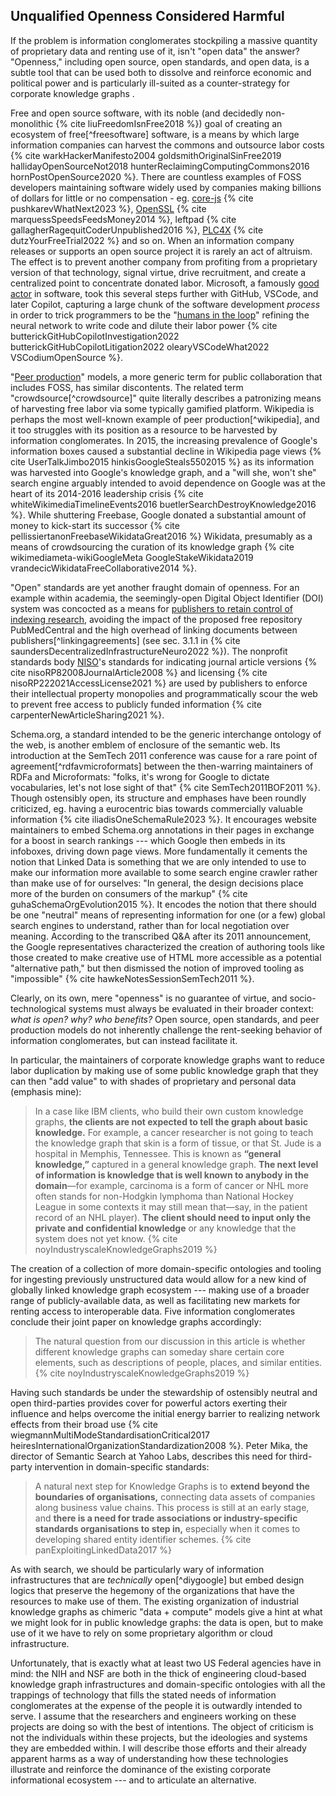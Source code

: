 ## Unqualified Openness Considered Harmful

If the problem is information conglomerates stockpiling a massive quantity of proprietary data and renting use of it, isn't "open data" the answer? "Openness," including open source, open standards, and open data, is a subtle tool that can be used both to dissolve and reinforce economic and political power and is particularly ill-suited as a counter-strategy for corporate knowledge graphs .

Free and open source software, with its noble (and decidedly non-monolithic {% cite liuFreedomIsnFree2018 %}) goal of creating an ecosystem of free[^freesoftware] software, is a means by which large information companies can harvest the commons and outsource labor costs {% cite warkHackerManifesto2004 goldsmithOriginalSinFree2019 hallidayOpenSourceNot2018 hunterReclaimingComputingCommons2016 hornPostOpenSource2020 %}. There are countless examples of FOSS developers maintaining software widely used by companies making billions of dollars for little or no compensation - eg. [core-js](https://github.com/zloirock/core-js/blob/master/docs/2023-02-14-so-whats-next.md) {% cite pushkarevWhatNext2023 %}, [OpenSSL](https://veridicalsystems.com/blog/of-money-responsibility-and-pride/index.html) {% cite marquessSpeedsFeedsMoney2014 %}, leftpad {% cite gallagherRagequitCoderUnpublished2016 %}, [PLC4X](https://github.com/chrisdutz/blog/blob/main/plc4x/free-trial-expired.adoc) {% cite dutzYourFreeTrial2022 %} and so on. When an information company releases or supports an open source project it is rarely an act of altruism. The effect is to prevent another company from profiting from a proprietary version of that technology, signal virtue, drive recruitment, and create a centralized point to concentrate donated labor. Microsoft, a famously [good actor](https://en.wikipedia.org/wiki/Embrace,_extend,_and_extinguish) in software, took this several steps further with GitHub, VSCode, and later Copilot, capturing a large chunk of the software development *process* in order to trick programmers to be the "[humans in the loop](https://twitter.com/json_dirs/status/1410897161277956097)" refining the neural network to write code and dilute their labor power {% cite butterickGitHubCopilotInvestigation2022 butterickGitHubCopilotLitigation2022 olearyVSCodeWhat2022 VSCodiumOpenSource %}.

"[Peer production](https://en.wikipedia.org/wiki/Peer_production)" models, a more generic term for public collaboration that includes FOSS, has similar discontents. The related term "crowdsource[^crowdsource]" quite literally describes a patronizing means of harvesting free labor via some typically gamified platform. Wikipedia is perhaps the most well-known example of peer production[^wikipedia], and it too struggles with its position as a resource to be harvested by information conglomerates. In 2015, the increasing prevalence of Google's information boxes caused a substantial decline in Wikipedia page views {% cite UserTalkJimbo2015 hinkisGoogleSteals5502015  %} as its information was harvested into Google's knowledge graph, and a "will she, won't she" search engine arguably intended to avoid dependence on Google was at the heart of its 2014-2016 leadership crisis {% cite whiteWikimediaTimelineEvents2016 buetlerSearchDestroyKnowledge2016 %}. While shuttering Freebase, Google donated a substantial amount of money to kick-start its successor {% cite pellissiertanonFreebaseWikidataGreat2016 %} Wikidata, presumably as a means of crowdsourcing the curation of its knowledge graph {% cite wikimediameta-wikiGoogleMeta GoogleStakeWikidata2019 vrandecicWikidataFreeCollaborative2014 %}.

"Open" standards are yet another fraught domain of openness. For an example within academia, the seemingly-open Digital Object Identifier (DOI) system was concocted as a means for [publishers to retain control of indexing research](https://jon-e.net/infrastructure/#seemingly-prosocial-protocols-can-be-used-by-industries-to-preem), avoiding the impact of the proposed free repository PubMedCentral and the high overhead of linking documents between publishers[^linkingagreements] (see sec. 3.1.1 in {% cite saundersDecentralizedInfrastructureNeuro2022 %}). The nonprofit standards body [NISO](https://www.niso.org)'s standards for indicating journal article versions {% cite nisoRP82008JournalArticle2008 %} and licensing {% cite nisoRP222021AccessLicense2021 %} are used by publishers to enforce their intellectual property monopolies and programmatically scour the web to prevent free access to publicly funded information {% cite carpenterNewArticleSharing2021 %}.

Schema.org, a standard intended to be the generic interchange ontology of the web, is another emblem of enclosure of the semantic web. Its introduction at the SemTech 2011 conference was cause for a rare point of agreement[^rdfavmicroformats] between the then-warring maintainers of RDFa and Microformats: "folks, it's wrong for Google to dictate vocabularies, let's not lose sight of that" {% cite SemTech2011BOF2011 %}. Though ostensibly open, its structure and emphases have been roundly criticized, eg. having a eurocentric bias towards commercially valuable information {% cite iliadisOneSchemaRule2023 %}. It encourages website maintainers to embed Schema.org annotations in their pages in exchange for a boost in search rankings --- which Google then embeds in its infoboxes, driving down page views. More fundamentally it cements the notion that Linked Data is something that we are only intended to use to make our information more available to some search engine crawler rather than make use of for ourselves: "In general, the design decisions place more of the burden on consumers of the markup" {% cite guhaSchemaOrgEvolution2015 %}. It encodes the notion that there should be one "neutral" means of representing information for one (or a few) global search engines to understand, rather than for local negotiation over meaning. According to the transcribed Q&A after its 2011 announcement, the Google representatives characterized the creation of authoring tools like those created to make creative use of HTML more accessible as a potential "alternative path," but then dismissed the notion of improved tooling as "impossible" {% cite hawkeNotesSessionSemTech2011 %}. 

Clearly, on its own, mere "openness" is no guarantee of virtue, and socio-technological systems must always be evaluated in their broader context: *what is open? why? who benefits?* Open source, open standards, and peer production models do not inherently challenge the rent-seeking behavior of information conglomerates, but can instead facilitate it. 

In particular, the maintainers of corporate knowledge graphs want to reduce labor duplication by making use of some public knowledge graph that they can then "add value" to with shades of proprietary and personal data (emphasis mine):

> In a case like IBM clients, who build their own custom knowledge graphs, **the clients are not expected to tell the graph about basic knowledge.** For example, a cancer researcher is not going to teach the knowledge graph that skin is a form of tissue, or that St. Jude is a hospital in Memphis, Tennessee. This is known as **“general knowledge,”** captured in a general knowledge graph. **The next level of information is knowledge that is well known to anybody in the domain**—for example, carcinoma is a form of cancer or NHL more often stands for non-Hodgkin lymphoma than National Hockey League in some contexts it may still mean that—say, in the patient record of an NHL player). **The client should need to input only the private and confidential knowledge** or any knowledge that the system does not yet know. {% cite noyIndustryscaleKnowledgeGraphs2019 %}

The creation of a collection of more domain-specific ontologies and tooling for ingesting previously unstructured data would allow for a new kind of globally linked knowledge graph ecosystem --- making use of a broader range of publicly-available data, as well as facilitating new markets for renting access to interoperable data. Five information conglomerates conclude their joint paper on knowledge graphs accordingly:

> The natural question from our discussion in this article is whether different knowledge graphs can someday share certain core elements, such as descriptions of people, places, and similar entities. {% cite noyIndustryscaleKnowledgeGraphs2019 %}

Having such standards be under the stewardship of ostensibly neutral and open third-parties provides cover for powerful actors exerting their influence and helps overcome the initial energy barrier to realizing network effects from their broad use {% cite wiegmannMultiModeStandardisationCritical2017 heiresInternationalOrganizationStandardization2008 %}. Peter Mika, the director of Semantic Search at Yahoo Labs, describes this need for third-party intervention in domain-specific standards:

> A natural next step for Knowledge Graphs is to **extend beyond the boundaries of organisations,** connecting data assets of companies along business value chains. This process is still at an early stage, and **there is a need for trade associations or industry-specific standards organisations to step in,** especially when it comes to developing shared entity identifier schemes. {% cite panExploitingLinkedData2017 %}

As with search, we should be particularly wary of information infrastructures that are *technically* open[^diygoogle] but embed design logics that preserve the hegemony of the organizations that have the resources to make use of them. The existing organization of industrial knowledge graphs as chimeric "data + compute" models give a hint at what we might look for in public knowledge graphs: the data is open, but to make use of it we have to rely on some proprietary algorithm or cloud infrastructure.

Unfortunately, that is exactly what at least two US Federal agencies have in mind: the NIH and NSF are both in the thick of engineering cloud-based knowledge graph infrastructures and domain-specific ontologies with all the trappings of technology that fills the stated needs of information conglomerates at the expense of the people it is outwardly intended to serve. I assume that the researchers and engineers working on these projects are doing so with the best of intentions. The object of criticism is not the individuals within these projects, but the ideologies and systems they are embedded within. I will describe those efforts and their already apparent harms as a way of understanding how these technologies illustrate and reinforce the dominance of the existing corporate informational ecosystem --- and to articulate an alternative.
